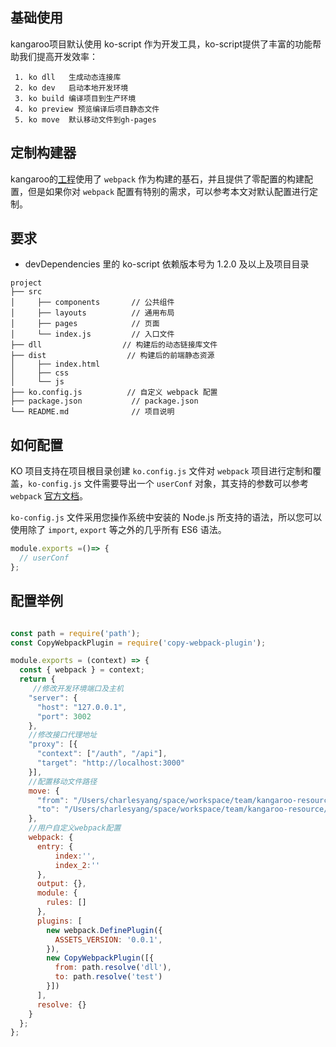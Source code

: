 

## 基础使用
 kangaroo项目默认使用 ko-script 作为开发工具，ko-script提供了丰富的功能帮助我们提高开发效率：

 ```text
  1. ko dll   生成动态连接库
  2. ko dev   启动本地开发环境
  3. ko build 编译项目到生产环境
  4. ko preview 预览编译后项目静态文件
  5. ko move  默认移动文件到gh-pages
 ```

## 定制构建器

kangaroo的[工程](https:///ko-script)使用了 `webpack` 作为构建的基石，并且提供了零配置的构建配置，但是如果你对 `webpack` 配置有特别的需求，可以参考本文对默认配置进行定制。

## 要求

* devDependencies 里的 ko-script 依赖版本号为 1.2.0 及以上及项目目录
```
project
├── src
│     ├── components       // 公共组件
│     ├── layouts          // 通用布局
│     ├── pages            // 页面
│     └── index.js         // 入口文件
├── dll                  // 构建后的动态链接库文件
├── dist                  // 构建后的前端静态资源
│     ├── index.html
│     ├── css
│     └── js
├── ko.config.js          // 自定义 webpack 配置
├── package.json           // package.json
└── README.md              // 项目说明
```

## 如何配置

KO 项目支持在项目根目录创建 `ko.config.js` 文件对 `webpack` 项目进行定制和覆盖，`ko-config.js` 文件需要导出一个 `userConf` 对象，其支持的参数可以参考 `webpack` [官方文档](https://webpack.js.org/concepts/output/)。

`ko-config.js` 文件采用您操作系统中安装的 Node.js 所支持的语法，所以您可以使用除了 `import`, `export` 等之外的几乎所有 ES6 语法。

```js
module.exports =()=> {
  // userConf
};
```

## 配置举例

```js

const path = require('path');
const CopyWebpackPlugin = require('copy-webpack-plugin');

module.exports = (context) => {
  const { webpack } = context;
  return {
     //修改开发环境端口及主机
    "server": {
      "host": "127.0.0.1",
      "port": 3002
    },
    //修改接口代理地址
    "proxy": [{
      "context": ["/auth", "/api"],
      "target": "http://localhost:3000"
    }],
    //配置移动文件路径
    move: {
      "from": "/Users/charlesyang/space/workspace/team/kangaroo-resource/react-resource/scaffolds/ko-react-sample/dist",
      "to": "/Users/charlesyang/space/workspace/team/kangaroo-resource/gh-pages/ko-react-sample"
    },
    //用户自定义webpack配置
    webpack: {
      entry: {
          index:'',
          index_2:''
      },
      output: {},
      module: {
        rules: []
      },
      plugins: [
        new webpack.DefinePlugin({
          ASSETS_VERSION: '0.0.1',
        }),
        new CopyWebpackPlugin([{
          from: path.resolve('dll'),
          to: path.resolve('test')
        }])
      ],
      resolve: {}
    }
  };
};

```


